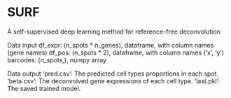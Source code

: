 # SURF
A self-supervised deep learning method for reference-free deconvolution

Data input
df_expr: (n_spots * n_genes), dataframe, with column names (gene names)
df_pos: (n_spots * 2), dataframe, with column names (‘x’, ‘y’)
barcodes: (n_spots,), numpy array

Data output
‘pred.csv’: The predicted cell types proportions in each spot.
‘beta.csv’: The deconvolved gene expressions of each cell type.
‘last.pkl’: The saved trained model.
